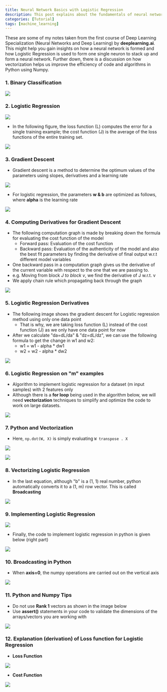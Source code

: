 ```yaml
---
title: Neural Network Basics with Logistic Regression
description: This post explains about the fundamentals of neural networks by explaining how a logistic regression model works for each neuron.
categories: [Tutorial]
tags: [machine_learning]
---
```


These are some of my notes taken from the first course of Deep Learning Specialization
(Neural Networks and Deep Learning) by **deeplearning.ai**. This might help you gain
insights on how a neural network is formed and how Logistic Regression is used to form
one single neuron to stack up and form a neural network. Further down, there is a
discussion on how vectorization helps us improve the efficiency of code and algorithms
in Python using Numpy.

### 1. Binary Classification

![](https://i.ibb.co/LzfPgPC/Screenshot-from-2019-04-16-06-58-34.png)

### 2. Logistic Regression

![](https://i.ibb.co/JKzpNgV/Screenshot-from-2019-04-16-06-52-21.png)

- In the following figure, the loss function (L) computes the error for a single training example; the cost function (J) is the average of the loss functions of the entire training set.

![](https://i.ibb.co/QPJdHby/Screenshot-from-2019-04-16-07-03-26.png)

### 3. Gradient Descent
- Gradient descent is a method to determine the optimum values of the parameters using slopes, derivatives and a learning rate

![](https://i.ibb.co/yBZfDrg/Screenshot-from-2019-04-16-07-10-12.png)


- For logistic regression, the parameters **w & b** are optimized as follows, where **alpha** is the learning rate

![](https://i.ibb.co/P9S0CWJ/Screenshot-from-2019-04-16-07-12-56.png)

### 4. Computing Derivatives for Gradient Descent

- The following computation graph is made by breaking down the formula for evaluating the cost function of the model
    - Forward pass: Evaluation of the cost function
    - Backward pass: Evaluation of the authenticity of the model and also the best fit parameters by finding the derivative of final output w.r.t different model variables
- One backward pass in a computation graph gives us the derivative of the current variable with respect to the one that we are passing to.
- e.g. Moving from block *J to block v*, we find the derivative of J w.r.t. v
- We apply chain rule which propagating back through the graph

![](https://i.ibb.co/WzMs0Qm/Screenshot-from-2019-04-16-07-34-44.png)

### 5. Logistic Regression Derivatives

- The following image shows the gradient descent for Logistic regression method using only one data point
    - That is why, we are taking loss function (L) instead of the cost function (J) as we only have one data point for now
- After we calculate "da=dL/da" & "dz=dL/dz", we can use the following formula to get the change in w1 and w2:
    - w1 = w1 - alpha * dw1
    - w2 = w2 - alpha * dw2

![](https://i.ibb.co/DYKX1tZ/Screenshot-from-2019-04-16-14-16-04.png)

### 6. Logistic Regression on "m" examples

- Algorithm to implement logistic regression for a dataset (m input samples) with 2 features only
- Although there is a **for loop** being used in the algorithm below, we will need **vectorization** techniques to simplify and optimize the code to work on large datasets.


![](https://i.ibb.co/R49bBth/Screenshot-from-2019-04-16-14-27-23.png)

### 7. Python and Vectorization

- Here, `np.dot(W, X)` is simply evaluating `W transpose . X`

![](https://i.ibb.co/dP67djg/Screenshot-from-2019-04-16-14-35-13.png)

![](https://i.ibb.co/4JVSkjW/Screenshot-from-2019-04-16-14-39-26.png)

### 8. Vectorizing Logistic Regression

- In the last equation, although "b" is a (1, 1) real number, python automatically converts it to a (1, m) row vector. This is called **Broadcasting**

![](https://i.ibb.co/5sqQJc3/Screenshot-from-2019-04-16-14-44-44.png)

### 9. Implementing Logistic Regression

![](https://i.ibb.co/sPFHQwt/Screenshot-from-2019-04-16-14-51-50.png)

- Finally, the code to implement logistic regression in python is given below (right part)

![](https://i.ibb.co/L1sC3ZV/Screenshot-from-2019-04-16-14-53-40.png)

### 10. Broadcasting in Python

- When **axis=0**, the numpy operations are carried out on the vertical axis

![](https://i.ibb.co/W0NR5sQ/Screenshot-from-2019-04-16-15-00-30.png)

### 11. Python and Numpy Tips

- Do not use **Rank 1** vectors as shown in the image below
- Use **assert()** statements in your code to validate the dimensions of the arrays/vectors you are working with

![](https://i.ibb.co/q1nVv3Y/Screenshot-from-2019-04-16-15-05-16.png)

### 12. Explanation (derivation) of Loss function for Logistic Regression

- **Loss Function**

![](https://i.ibb.co/z6BBv1x/Screenshot-from-2019-04-16-15-12-45.png)

- **Cost Function**

![](https://i.ibb.co/K0G14fD/Screenshot-from-2019-04-16-15-16-09.png)